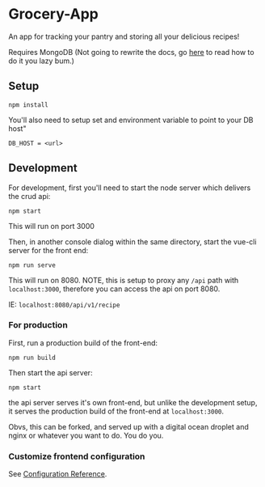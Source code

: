 # Grocery-App
An app for tracking your pantry and storing all your delicious recipes!

Requires MongoDB (Not going to rewrite the docs, go [here](https://docs.mongodb.com/manual/introduction/) to read how to do it you lazy bum.)

## Setup
```
npm install
```

You'll also need to setup set and environment variable to point to your DB host"
```
DB_HOST = <url>
```

## Development
For development, first you'll need to start the node server which delivers the crud api:
```
npm start
```
This will run on port 3000

Then, in another console dialog within the same directory, start the vue-cli server for the front end:
```
npm run serve
```

This will run on 8080. NOTE, this is setup to proxy any `/api` path with `localhost:3000`, therefore you can access the api on port 8080.

IE: `localhost:8080/api/v1/recipe`

### For production
First, run a production build of the front-end:
```
npm run build
```

Then start the api server:
```
npm start
```

the api server serves it's own front-end, but unlike the development setup, it serves the production build of the front-end at `localhost:3000`.

Obvs, this can be forked, and served up with a digital ocean droplet and nginx or whatever you want to do. You do you.

### Customize frontend configuration
See [Configuration Reference](https://cli.vuejs.org/config/).
